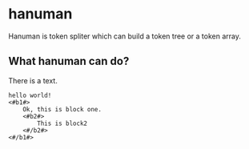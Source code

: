 hanuman
=================================== 
Hanuman is token spliter which can build a token tree or a token array.

What hanuman can do?
-----------------------------------
There is a text.
```
hello world!
<#b1#> 
    Ok, this is block one.
	<#b2#>
		This is block2
	<#/b2#>
<#/b1#>
```

